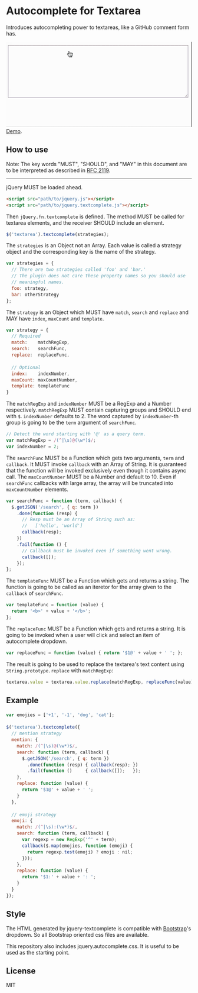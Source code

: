 Autocomplete for Textarea
=========================

Introduces autocompleting power to textareas, like a GitHub comment form has.

![Demo](/media/images/demo.gif)
[Demo](http://yuku-t.com/jquery-textcomplete/).

How to use
----------

Note: The key words "MUST", "SHOULD", and "MAY" in this document are to be interpreted as described in [RFC 2119](http://www.ietf.org/rfc/rfc2119.txt).

-----

jQuery MUST be loaded ahead.

```html
<script src="path/to/jquery.js"></script>
<script src="path/to/jquery.textcomplete.js"></script>
```

Then `jQuery.fn.textcomplete` is defined. The method MUST be called for textarea elements, and the receiver SHOULD include an element.

```js
$('textarea').textcomplete(strategies);
```

The `strategies` is an Object not an Array. Each value is called a strategy object and the corresponding key is the name of the strategy.

```js
var strategies = {
  // There are two strategies called 'foo' and 'bar.'
  // The plugin does not care these property names so you should use
  // meaningful names.
  foo: strategy,
  bar: otherStrategy
};
```

The `strategy` is an Object which MUST have `match`, `search` and `replace` and MAY have `index`, `maxCount` and `template`.

```js
var strategy = {
  // Required
  match:    matchRegExp,
  search:   searchFunc,
  replace:  replaceFunc,

  // Optional
  index:    indexNumber,
  maxCount: maxCountNumber,
  template: templateFunc
}
```

The `matchRegExp` and `indexNumber` MUST be a RegExp and a Number respectively. `matchRegExp` MUST contain capturing groups and SHOULD end with `$`. `indexNumber` defaults to 2. The word captured by `indexNumber`-th group is going to be the `term` argument of `searchFunc`.

```js
// Detect the word starting with '@' as a query term.
var matchRegExp = /(^|\s)@(\w*)$/;
var indexNumber = 2;
```

The `searchFunc` MUST be a Function which gets two arguments, `term` and `callback`. It MUST invoke `callback` with an Array of String. It is guaranteed that the function will be invoked exclusively even though it contains async call.
The `maxCountNumber` MUST be a Number and default to 10. Even if `searchFunc` callbacks with large array, the array will be truncated into `maxCountNumber` elements.

```js
var searchFunc = function (term, callback) {
  $.getJSON('/search', { q: term })
    .done(function (resp) {
      // Resp must be an Array of String such as:
      //   ['hello', 'world']
      callback(resp);
    })
    .fail(function () {
      // Callback must be invoked even if something went wrong.
      callback([]);
    });
};
```

The `templateFunc` MUST be a Function which gets and returns a string. The function is going to be called as an iteretor for the array given to the `callback` of `searchFunc`.

```js
var templateFunc = function (value) {
  return '<b>' + value + '</b>';
};
```

The `replaceFunc` MUST be a Function which gets and returns a string. It is going to be invoked when a user will click and select an item of autocomplete dropdown.

```js
var replaceFunc = function (value) { return '$1@' + value + ' '; };
```

The result is going to be used to replace the textarea's text content using `String.prototype.replace` with `matchRegExp`:

```js
textarea.value = textarea.value.replace(matchRegExp, replaceFunc(value));
```

Example
-------

```js
var emojies = ['+1', '-1', 'dog', 'cat'];

$('textarea').textcomplete({
  // mention strategy
  mention: {
    match: /(^|\s)@(\w*)$/,
    search: function (term, callback) {
      $.getJSON('/search', { q: term })
        .done(function (resp) { callback(resp); })
        .fail(function ()     { callback([]);   });
    },
    replace: function (value) {
      return '$1@' + value + ' ';
    }
  },

  // emoji strategy
  emoji: {
    match: /(^|\s):(\w*)$/,
    search: function (term, callback) {
      var regexp = new RegExp('^' + term);
      callback($.map(emojies, function (emoji) {
        return regexp.test(emoji) ? emoji : nil;
      }));
    },
    replace: function (value) {
      return '$1:' + value + ': ';
    }
  }
});
```

Style
-----

The HTML generated by jquery-textcomplete is compatible with [Bootstrap](http://twbs.github.io/bootstrap/)'s dropdown. So all Bootstrap oriented css files are available.

This repository also includes jquery.autocomplete.css. It is useful to be used as the starting point.

License
-------

MIT
